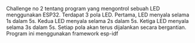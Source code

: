 Challenge no 2 tentang program yang mengontrol sebuah LED menggunakan ESP32. Terdapat 3 pola LED. Pertama, LED menyala selama 1s dalam 5s. Kedua LED menyala selama 2s dalam 5s. Ketiga LED menyala selama 3s dalam 5s. Setiap pola akan terus dijalankan secara bergantian. Program ini menggunakan framework esp-idf


